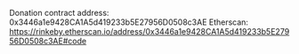 Donation contract address: 0x3446a1e9428CA1A5d419233b5E27956D0508c3AE
Etherscan: https://rinkeby.etherscan.io/address/0x3446a1e9428CA1A5d419233b5E27956D0508c3AE#code
